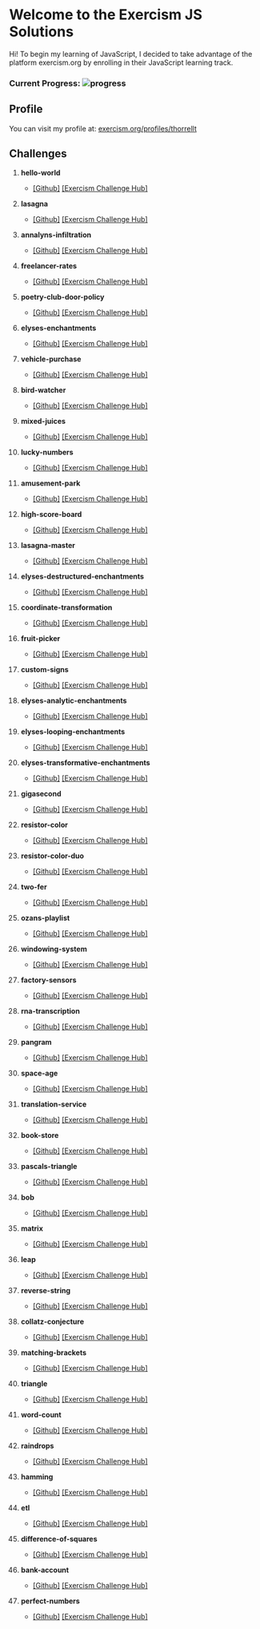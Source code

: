 # Welcome to the Exercism JS Solutions

Hi! To begin my learning of JavaScript, I decided to take advantage of the platform exercism.org by enrolling in their JavaScript learning track. 
### Current Progress: ![progress](https://progress-bar.dev/33/?title=46/139&width=120&color=2828c9)

## Profile
You can visit my profile at: [exercism.org/profiles/thorrellt](https://exercism.org/profiles/thorrellt)

## Challenges

1. **hello-world**
	- [[Github]](https://github.com/thorrellt/exercism_solutions/tree/master/javascript/hello-world)
 [[Exercism Challenge Hub]](https://exercism.org/tracks/javascript/exercises/hello-world)

1. **lasagna**
	- [[Github]](https://github.com/thorrellt/exercism_solutions/tree/master/javascript/lasagna)
 [[Exercism Challenge Hub]](https://exercism.org/tracks/javascript/exercises/lasagna)

1. **annalyns-infiltration**
	- [[Github]](https://github.com/thorrellt/exercism_solutions/tree/master/javascript/annalyns-infiltration)
[[Exercism Challenge Hub]](https://exercism.org/tracks/javascript/exercises/annalyns-infiltration)

1. **freelancer-rates**
	- [[Github]](https://github.com/thorrellt/exercism_solutions/tree/master/javascript/freelancer-rates)
 [[Exercism Challenge Hub]](https://exercism.org/tracks/javascript/exercises/freelancer-rates)

1. **poetry-club-door-policy**
	- [[Github]](https://github.com/thorrellt/exercism_solutions/tree/master/javascript/poetry-club-door-policy)
 [[Exercism Challenge Hub]](https://exercism.org/tracks/javascript/exercises/poetry-club-door-policy)

1. **elyses-enchantments**
	- [[Github]](https://github.com/thorrellt/exercism_solutions/tree/master/javascript/elyses-enchantments)
 [[Exercism Challenge Hub]](https://exercism.org/tracks/javascript/exercises/elyses-enchantments)

1. **vehicle-purchase**
	- [[Github]](https://github.com/thorrellt/exercism_solutions/tree/master/javascript/vehicle-purchase)
 [[Exercism Challenge Hub]](https://exercism.org/tracks/javascript/exercises/vehicle-purchase)

1. **bird-watcher**
	- [[Github]](https://github.com/thorrellt/exercism_solutions/tree/master/javascript/bird-watcher)
 [[Exercism Challenge Hub]](https://exercism.org/tracks/javascript/exercises/bird-watcher)

1. **mixed-juices**
	- [[Github]](https://github.com/thorrellt/exercism_solutions/tree/master/javascript/mixed-juices)
 [[Exercism Challenge Hub]](https://exercism.org/tracks/javascript/exercises/mixed-juices)

1. **lucky-numbers**
	- [[Github]](https://github.com/thorrellt/exercism_solutions/tree/master/javascript/lucky-numbers)
 [[Exercism Challenge Hub]](https://exercism.org/tracks/javascript/exercises/lucky-numbers)

1. **amusement-park**
	- [[Github]](https://github.com/thorrellt/exercism_solutions/tree/master/javascript/amusement-park)
 [[Exercism Challenge Hub]](https://exercism.org/tracks/javascript/exercises/amusement-park)

1. **high-score-board**
	- [[Github]](https://github.com/thorrellt/exercism_solutions/tree/master/javascript/high-score-board)
 [[Exercism Challenge Hub]](https://exercism.org/tracks/javascript/exercises/high-score-board)

1. **lasagna-master**
	- [[Github]](https://github.com/thorrellt/exercism_solutions/tree/master/javascript/lasagna-master)
 [[Exercism Challenge Hub]](https://exercism.org/tracks/javascript/exercises/lasagna-master)

1. **elyses-destructured-enchantments**
	- [[Github]](https://github.com/thorrellt/exercism_solutions/tree/master/javascript/elyses-destructured-enchantments)
 [[Exercism Challenge Hub]](https://exercism.org/tracks/javascript/exercises/elyses-destructured-enchantments)

1. **coordinate-transformation**
	- [[Github]](https://github.com/thorrellt/exercism_solutions/tree/master/javascript/coordinate-transformation)
 [[Exercism Challenge Hub]](https://exercism.org/tracks/javascript/exercises/coordinate-transformation)

1. **fruit-picker**
	- [[Github]](https://github.com/thorrellt/exercism_solutions/tree/master/javascript/fruit-picker)
 [[Exercism Challenge Hub]](https://exercism.org/tracks/javascript/exercises/fruit-picker)

1. **custom-signs**
	- [[Github]](https://github.com/thorrellt/exercism_solutions/tree/master/javascript/custom-signs)
 [[Exercism Challenge Hub]](https://exercism.org/tracks/javascript/exercises/custom-signs)

1. **elyses-analytic-enchantments**
	- [[Github]](https://github.com/thorrellt/exercism_solutions/tree/master/javascript/elyses-analytic-enchantments)
 [[Exercism Challenge Hub]](https://exercism.org/tracks/javascript/exercises/elyses-analytic-enchantments)

1. **elyses-looping-enchantments**
	- [[Github]](https://github.com/thorrellt/exercism_solutions/tree/master/javascript/elyses-looping-enchantments)
 [[Exercism Challenge Hub]](https://exercism.org/tracks/javascript/exercises/elyses-looping-enchantments)

1. **elyses-transformative-enchantments**
	- [[Github]](https://github.com/thorrellt/exercism_solutions/tree/master/javascript/elyses-transformative-enchantments)
 [[Exercism Challenge Hub]](https://exercism.org/tracks/javascript/exercises/elyses-transformative-enchantments)

1. **gigasecond**
	- [[Github]](https://github.com/thorrellt/exercism_solutions/tree/master/javascript/gigasecond)
 [[Exercism Challenge Hub]](https://exercism.org/tracks/javascript/exercises/gigasecond)

1. **resistor-color**
	- [[Github]](https://github.com/thorrellt/exercism_solutions/tree/master/javascript/resistor-color)
 [[Exercism Challenge Hub]](https://exercism.org/tracks/javascript/exercises/resistor-color)

1. **resistor-color-duo**
	- [[Github]](https://github.com/thorrellt/exercism_solutions/tree/master/javascript/resistor-color-duo)
 [[Exercism Challenge Hub]](https://exercism.org/tracks/javascript/exercises/resistor-color-duo)

1. **two-fer**
	- [[Github]](https://github.com/thorrellt/exercism_solutions/tree/master/javascript/two-fer)
 [[Exercism Challenge Hub]](https://exercism.org/tracks/javascript/exercises/two-fer)

1. **ozans-playlist**
	- [[Github]](https://github.com/thorrellt/exercism_solutions/tree/master/javascript/ozans-playlist)
 [[Exercism Challenge Hub]](https://exercism.org/tracks/javascript/exercises/ozans-playlist)

1. **windowing-system**
	- [[Github]](https://github.com/thorrellt/exercism_solutions/tree/master/javascript/windowing-system)
 [[Exercism Challenge Hub]](https://exercism.org/tracks/javascript/exercises/windowing-system)

1. **factory-sensors**
	- [[Github]](https://github.com/thorrellt/exercism_solutions/tree/master/javascript/factory-sensors)
 [[Exercism Challenge Hub]](https://exercism.org/tracks/javascript/exercises/factory-sensors)

1. **rna-transcription**
	- [[Github]](https://github.com/thorrellt/exercism_solutions/tree/master/javascript/rna-transcription)
 [[Exercism Challenge Hub]](https://exercism.org/tracks/javascript/exercises/rna-transcription)

1. **pangram**
	- [[Github]](https://github.com/thorrellt/exercism_solutions/tree/master/javascript/pangram)
 [[Exercism Challenge Hub]](https://exercism.org/tracks/javascript/exercises/pangram)

1. **space-age**
	- [[Github]](https://github.com/thorrellt/exercism_solutions/tree/master/javascript/space-age)
 [[Exercism Challenge Hub]](https://exercism.org/tracks/javascript/exercises/space-age)

1. **translation-service**
	- [[Github]](https://github.com/thorrellt/exercism_solutions/tree/master/javascript/translation-service)
 [[Exercism Challenge Hub]](https://exercism.org/tracks/javascript/exercises/translation-service)

1. **book-store**
	- [[Github]](https://github.com/thorrellt/exercism_solutions/tree/master/javascript/book-store)
 [[Exercism Challenge Hub]](https://exercism.org/tracks/javascript/exercises/book-store)

1. **pascals-triangle**
	- [[Github]](https://github.com/thorrellt/exercism_solutions/tree/master/javascript/pascals-triangle)
 [[Exercism Challenge Hub]](https://exercism.org/tracks/javascript/exercises/pascals-triangle)

1. **bob**
	- [[Github]](https://github.com/thorrellt/exercism_solutions/tree/master/javascript/bob)
 [[Exercism Challenge Hub]](https://exercism.org/tracks/javascript/exercises/bob)

1. **matrix**
	- [[Github]](https://github.com/thorrellt/exercism_solutions/tree/master/javascript/matrix)
 [[Exercism Challenge Hub]](https://exercism.org/tracks/javascript/exercises/matrix)

1. **leap**
	- [[Github]](https://github.com/thorrellt/exercism_solutions/tree/master/javascript/leap)
 [[Exercism Challenge Hub]](https://exercism.org/tracks/javascript/exercises/leap)

1. **reverse-string**
	- [[Github]](https://github.com/thorrellt/exercism_solutions/tree/master/javascript/reverse-string)
 [[Exercism Challenge Hub]](https://exercism.org/tracks/javascript/exercises/reverse-string)

1. **collatz-conjecture**
	- [[Github]](https://github.com/thorrellt/exercism_solutions/tree/master/javascript/collatz-conjecture)
 [[Exercism Challenge Hub]](https://exercism.org/tracks/javascript/exercises/collatz-conjecture)

1. **matching-brackets**
	- [[Github]](https://github.com/thorrellt/exercism_solutions/tree/master/javascript/matching-brackets)
[[Exercism Challenge Hub]](https://exercism.org/tracks/javascript/exercises/matching-brackets)

1. **triangle**
	- [[Github]](https://github.com/thorrellt/exercism_solutions/tree/master/javascript/triangle)
[[Exercism Challenge Hub]](https://exercism.org/tracks/javascript/exercises/triangle)

1. **word-count**
	- [[Github]](https://github.com/thorrellt/exercism_solutions/tree/master/javascript/word-count)
[[Exercism Challenge Hub]](https://exercism.org/tracks/javascript/exercises/word-count)

1. **raindrops**
	- [[Github]](https://github.com/thorrellt/exercism_solutions/tree/master/javascript/raindrops)
[[Exercism Challenge Hub]](https://exercism.org/tracks/javascript/exercises/raindrops)

1. **hamming**
	- [[Github]](https://github.com/thorrellt/exercism_solutions/tree/master/javascript/hamming)
[[Exercism Challenge Hub]](https://exercism.org/tracks/javascript/exercises/hamming)

1. **etl**
	- [[Github]](https://github.com/thorrellt/exercism_solutions/tree/master/javascript/etl)
[[Exercism Challenge Hub]](https://exercism.org/tracks/javascript/exercises/etl)

1. **difference-of-squares**
	- [[Github]](https://github.com/thorrellt/exercism_solutions/tree/master/javascript/difference-of-squares)
[[Exercism Challenge Hub]](https://exercism.org/tracks/javascript/exercises/difference-of-squares)

1. **bank-account**
	- [[Github]](https://github.com/thorrellt/exercism_solutions/tree/master/javascript/bank-account)
[[Exercism Challenge Hub]](https://exercism.org/tracks/javascript/exercises/bank-account)

1. **perfect-numbers**
	- [[Github]](https://github.com/thorrellt/exercism_solutions/tree/master/javascript/perfect-numbers)
[[Exercism Challenge Hub]](https://exercism.org/tracks/javascript/exercises/perfect-numbers)

